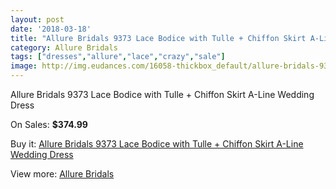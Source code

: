 ```yaml
---
layout: post
date: '2018-03-18'
title: "Allure Bridals 9373 Lace Bodice with Tulle + Chiffon Skirt A-Line Wedding Dress"
category: Allure Bridals
tags: ["dresses","allure","lace","crazy","sale"]
image: http://img.eudances.com/16058-thickbox_default/allure-bridals-9373-lace-bodice-with-tulle-chiffon-skirt-a-line-wedding-dress.jpg
---
```

Allure Bridals 9373 Lace Bodice with Tulle + Chiffon Skirt A-Line Wedding Dress

On Sales: **$374.99**
<a href="https://www.eudances.com/en/allure-bridals/4721-allure-bridals-9373-lace-bodice-with-tulle-chiffon-skirt-a-line-wedding-dress.html"><amp-img layout="responsive" width="600" height="600" src="//img.eudances.com/16058-thickbox_default/allure-bridals-9373-lace-bodice-with-tulle-chiffon-skirt-a-line-wedding-dress.jpg" alt="Allure Bridals 9373 Lace Bodice with Tulle + Chiffon Skirt A-Line Wedding Dress 0" /></a>
<a href="https://www.eudances.com/en/allure-bridals/4721-allure-bridals-9373-lace-bodice-with-tulle-chiffon-skirt-a-line-wedding-dress.html"><amp-img layout="responsive" width="600" height="600" src="//img.eudances.com/16061-thickbox_default/allure-bridals-9373-lace-bodice-with-tulle-chiffon-skirt-a-line-wedding-dress.jpg" alt="Allure Bridals 9373 Lace Bodice with Tulle + Chiffon Skirt A-Line Wedding Dress 1" /></a>
<a href="https://www.eudances.com/en/allure-bridals/4721-allure-bridals-9373-lace-bodice-with-tulle-chiffon-skirt-a-line-wedding-dress.html"><amp-img layout="responsive" width="600" height="600" src="//img.eudances.com/16060-thickbox_default/allure-bridals-9373-lace-bodice-with-tulle-chiffon-skirt-a-line-wedding-dress.jpg" alt="Allure Bridals 9373 Lace Bodice with Tulle + Chiffon Skirt A-Line Wedding Dress 2" /></a>
<a href="https://www.eudances.com/en/allure-bridals/4721-allure-bridals-9373-lace-bodice-with-tulle-chiffon-skirt-a-line-wedding-dress.html"><amp-img layout="responsive" width="600" height="600" src="//img.eudances.com/16059-thickbox_default/allure-bridals-9373-lace-bodice-with-tulle-chiffon-skirt-a-line-wedding-dress.jpg" alt="Allure Bridals 9373 Lace Bodice with Tulle + Chiffon Skirt A-Line Wedding Dress 3" /></a>

Buy it: [Allure Bridals 9373 Lace Bodice with Tulle + Chiffon Skirt A-Line Wedding Dress](https://www.eudances.com/en/allure-bridals/4721-allure-bridals-9373-lace-bodice-with-tulle-chiffon-skirt-a-line-wedding-dress.html "Allure Bridals 9373 Lace Bodice with Tulle + Chiffon Skirt A-Line Wedding Dress")

View more: [Allure Bridals](https://www.eudances.com/en/2-allure-bridals "Allure Bridals")